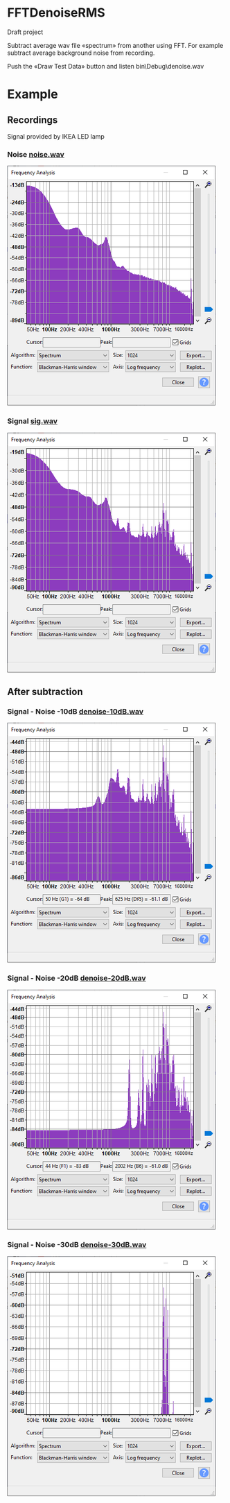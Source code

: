 # FFTDenoiseRMS

Draft project

Subtract average wav file «spectrum» from another using FFT. For example subtract average background noise from recording.

Push the «Draw Test Data» button and listen bin\Debug\denoise.wav

# Example
## Recordings

Signal provided by IKEA LED lamp

### Noise [noise.wav](FFTDenoiseRMS/audio_samples/noise.wav)
![noise](images/noise.png)

### Signal [sig.wav](FFTDenoiseRMS/audio_samples/sig.wav)
![sig](images/sig.png)

## After subtraction
### Signal - Noise -10dB  [denoise-10dB.wav](FFTDenoiseRMS/audio_samples/after_denoise/denoise-10dB.wav)
![diff](images/denoise-10dB.png)

### Signal - Noise -20dB [denoise-20dB.wav](FFTDenoiseRMS/audio_samples/after_denoise/denoise-20dB.wav)
![diff](images/denoise-20dB.png)

### Signal - Noise -30dB [denoise-30dB.wav](FFTDenoiseRMS/audio_samples/after_denoise/denoise-30dB.wav)
![diff](images/denoise-30dB.png)
